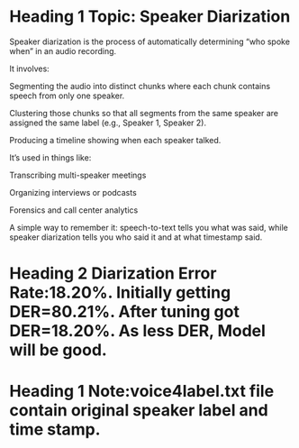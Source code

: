 # Heading 1  Topic: Speaker Diarization

Speaker diarization is the process of automatically determining “who spoke when” in an audio recording.

It involves:

Segmenting the audio into distinct chunks where each chunk contains speech from only one speaker.

Clustering those chunks so that all segments from the same speaker are assigned the same label (e.g., Speaker 1, Speaker 2).

Producing a timeline showing when each speaker talked.

It’s used in things like:

Transcribing multi-speaker meetings

Organizing interviews or podcasts

Forensics and call center analytics

A simple way to remember it: speech-to-text tells you what was said, while speaker diarization tells you who said it and at what timestamp said.



# Heading 2 Diarization Error Rate:18.20%. Initially getting DER=80.21%. After tuning got DER=18.20%. As less DER, Model will be good.

# Heading 1  Note:voice4label.txt file contain original speaker label and time stamp.
